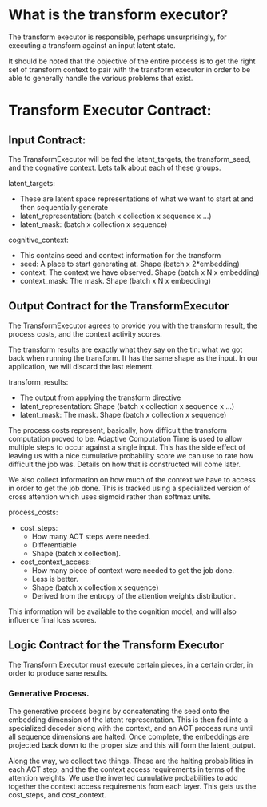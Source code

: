 # What is the transform executor?

The transform executor is responsible, perhaps unsurprisingly, for executing a transform
against an input latent state. 

It should be noted that the objective of the entire process is to get the right set of transform context
to pair with the transform executor in order to be able to generally handle the various problems that 
exist. 

# Transform Executor Contract:

## Input Contract:

The TransformExecutor will be fed the latent_targets, the transform_seed, and 
the cognative context. Lets talk about each of these groups.

latent_targets:
  * These are latent space representations of what we want to start at and then sequentially generate
  * latent_representation: (batch x collection x sequence x ...)
  * latent_mask: (batch x collection x sequence)

cognitive_context:
  * This contains seed and context information for the transform
  * seed: A place to start generating at. Shape (batch x 2*embedding)
  * context: The context we have observed. Shape (batch x N x embedding)
  * context_mask: The mask. Shape (batch x N x embedding)

## Output Contract for the TransformExecutor

The TransformExecutor agrees to provide you with the transform result,
the process costs, and the context activity scores.

The transform results are
exactly what they say on the tin: what we got back when running the transform. It
has the same shape as the input. In our application, we will discard the last element.

transform_results:
* The output from applying the transform directive
* latent_representation: Shape (batch x collection x sequence x ...)
* latent_mask: The mask. Shape (batch x collection x sequence)

The process costs represent, basically, how difficult the transform computation proved to be. 
Adaptive Computation Time is used to allow multiple steps to occur against a single input. This
has the side effect of leaving us with a nice cumulative probability score we can use to rate
how difficult the job was. Details on how that is constructed will come later.

We also collect information on how much of the context we have to access in order to get the
job done. This is tracked using a specialized version of cross attention which uses sigmoid
rather than softmax units. 

process_costs:
* cost_steps: 
  * How many ACT steps were needed. 
  * Differentiable
  * Shape (batch x collection).
* cost_context_access:
  * How many piece of context were needed to get the job done.
  * Less is better.
  * Shape (batch x collection x sequence)
  * Derived from the entropy of the attention weights distribution.

This information will be available to the cognition model, and will also influence final loss
scores.

## Logic Contract for the Transform Executor

The Transform Executor must execute certain pieces, in a certain order, in order
to produce sane results.

### Generative Process. 

The generative process begins by concatenating the seed onto the embedding dimension of the 
latent representation. This is then fed into a specialized decoder along with the context, and an ACT
process runs until all sequence dimensions are halted. Once complete, the embeddings are projected
back down to the proper size and this will form the latent_output.

Along the way, we collect two things. These are the halting probabilities in each ACT step, and the
the context access requirements in terms of the attention weights. We use the inverted cumulative probabilities
to add together the context access requirements from each layer. This gets us the cost_steps,
and cost_context. 